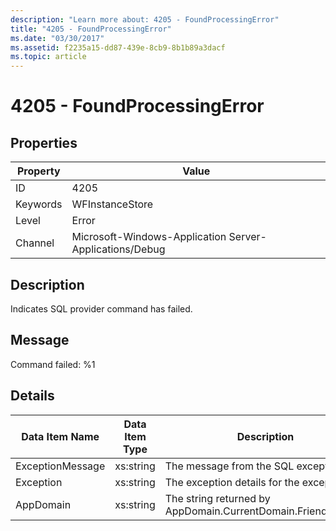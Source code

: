 ```yaml
---
description: "Learn more about: 4205 - FoundProcessingError"
title: "4205 - FoundProcessingError"
ms.date: "03/30/2017"
ms.assetid: f2235a15-dd87-439e-8cb9-8b1b89a3dacf
ms.topic: article
---
```

# 4205 - FoundProcessingError

## Properties

| Property | Value |
| - | - |
|ID|4205|  
|Keywords|WFInstanceStore|  
|Level|Error|  
|Channel|Microsoft-Windows-Application Server-Applications/Debug|  
  
## Description  

 Indicates SQL provider command has failed.  
  
## Message  

 Command failed: %1  
  
## Details  
  
|Data Item Name|Data Item Type|Description|  
|--------------------|--------------------|-----------------|  
|ExceptionMessage|xs:string|The message from the SQL exception.|  
|Exception|xs:string|The exception details for the exception|  
|AppDomain|xs:string|The string returned by AppDomain.CurrentDomain.FriendlyName.|

